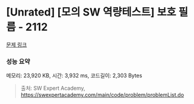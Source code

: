 # [Unrated] [모의 SW 역량테스트] 보호 필름 - 2112 

[문제 링크](https://swexpertacademy.com/main/code/problem/problemDetail.do?contestProbId=AV5V1SYKAaUDFAWu) 

### 성능 요약

메모리: 23,920 KB, 시간: 3,932 ms, 코드길이: 2,303 Bytes



> 출처: SW Expert Academy, https://swexpertacademy.com/main/code/problem/problemList.do